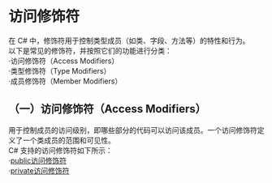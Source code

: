 # 访问修饰符
在 C# 中，修饰符用于控制类型成员（如类、字段、方法等）的特性和行为。   
以下是常见的修饰符，并按照它们的功能进行分类：  
·访问修饰符（Access Modifiers）  
·类型修饰符（Type Modifiers）  
·成员修饰符（Member Modifiers）    

## （一）访问修饰符（Access Modifiers）    
用于控制成员的访问级别，即哪些部分的代码可以访问该成员。一个访问修饰符定义了一个类成员的范围和可见性。    
C# 支持的访问修饰符如下所示：  
·[public访问修饰符](https://learn.microsoft.com/)  
·[private访问修饰符](https://learn.microsoft.com/)    
